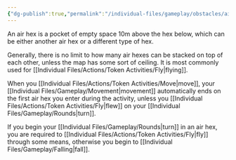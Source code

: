 ```yaml
---
{"dg-publish":true,"permalink":"/individual-files/gameplay/obstacles/air/"}
---
```


An air hex is a pocket of empty space 10m above the hex below, which can be either another air hex or a different type of hex.

Generally, there is no limit to how many air hexes can be stacked on top of each other, unless the map has some sort of ceiling. It is most commonly used for [[Individual Files/Actions/Token Activities/Fly\|flying]]. 

When you [[Individual Files/Actions/Token Activities/Move\|move]], your [[Individual Files/Gameplay/Movement\|movement]] automatically ends on the first air hex you enter during the activity, unless you [[Individual Files/Actions/Token Activities/Fly\|flew]] on your [[Individual Files/Gameplay/Rounds\|turn]].

If you begin your [[Individual Files/Gameplay/Rounds\|turn]] in an air hex, you are required to [[Individual Files/Actions/Token Activities/Fly\|fly]] through some means, otherwise you begin to [[Individual Files/Gameplay/Falling\|fall]].